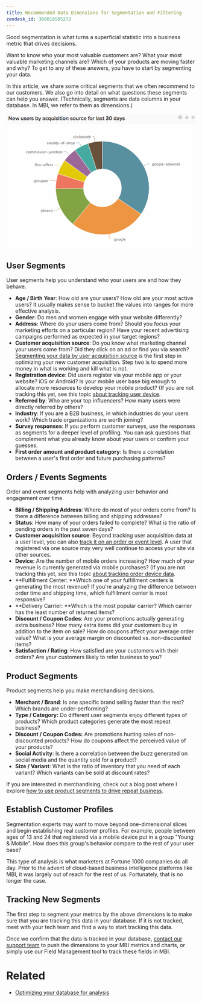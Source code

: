 ```yaml
---
title: Recommended Data Dimensions for Segmentation and Filtering
zendesk_id: 360016505272
---
```


Good segmentation is what turns a superficial statistic into a business metric that drives decisions.

Want to know who your most valuable customers are? What your most valuable marketing channels are? Which of your products are moving faster and why? To get to any of these answers, you have to start by segmenting your data.

In this article, we share some critical segments that we often recommend to our customers. We also go into detail on what questions these segments can help you answer. (Technically, segments are data columns in your database. In MBI, we refer to them as dimensions.)

![2014-07-29\_1103.png](../assets/2014-07-29_1103.png)

## User Segments

User segments help you understand who your users are and how they behave.

* **Age / Birth Year**\: How old are your users? How old are your most active users? It usually makes sense to bucket the values into ranges for more effective analysis.
* **Gender**\: Do men and women engage with your website differently?
* **Address**\: Where do your users come from? Should you focus your marketing efforts on a particular region? Have your recent advertising campaigns performed as expected in your target regions?
* **Customer acquisition source**\: Do you know what marketing channel your users come from? Did they click on an ad or find you via search? [Segmenting your data by user acquisition source](../data-analyst/analysis/google-track-user-acq.md) is the first step in optimizing your new customer acquisition. Step two is to spend more money in what is working and kill what is not.
* **Registration device**\: Did users register via your mobile app or your website? iOS or Android? Is your mobile user base big enough to allocate more resources to develop your mobile product? (If you are not tracking this yet, see this topic [about tracking user device](../data-analyst/analysis/track-usr-dev-browser.md).
* **Referred by**\: Who are your top influencers? How many users were directly referred by others?
* **Industry**\: If you are a B2B business, in which industries do your users work? Which trade organizations are worth joining?
* **Survey responses**\: If you perform customer surveys, use the responses as segments for a deeper level of profiling. You can ask questions that complement what you already know about your users or confirm your guesses.
* **First order amount and product category**\: Is there a correlation between a user's first order and future purchasing patterns?

## Orders / Events Segments

Order and event segments help with analyzing user behavior and engagement over time.

* **Billing / Shipping Address**\: Where do most of your orders come from? Is there a difference between billing and shipping addresses?
* **Status**\: How many of your orders failed to complete? What is the ratio of pending orders in the past seven days?
* **Customer acquisition source**\: Beyond tracking user acquisition data at a user level, you can also [track it on an order or event level](../data-analyst/analysis/google-track-user-acq.md). A user that registered via one source may very well continue to access your site via other sources.
* **Device**\: Are the number of mobile orders increasing? How much of your revenue is currently generated via mobile purchases? (If you are not tracking this yet, see this topic [about tracking order device data](../data-analyst/analysis/track-usr-dev-browser.md).
* **Fulfillment Center: **Which one of your fulfillment centers is generating the most revenue? If you're analyzing the difference between order time and shipping time, which fulfillment center is most responsive?
* **Delivery Carrier: **Which is the most popular carrier? Which carrier has the least number of returned items?
* **Discount / Coupon Codes**\: Are your promotions actually generating extra business? How many extra items did your customers buy in addition to the item on sale? How do coupons affect your average order value? What is your average margin on discounted vs. non-discounted items?
* **Satisfaction / Rating**\: How satisfied are your customers with their orders? Are your customers likely to refer business to you?

## Product Segments

Product segments help you make merchandising decisions.

* **Merchant / Brand**\: Is one specific brand selling faster than the rest? Which brands are under-performing?
* **Type / Category:** Do different user segments enjoy different types of products? Which product categories generate the most repeat business?
* **Discount / Coupon Codes:** Are promotions hurting sales of non-discounted products? How do coupons affect the perceived value of your products?
* **Social Activity**\: Is there a correlation between the buzz generated on social media and the quantity sold for a product?
* **Size / Variant**\: What is the ratio of inventory that you need of each variant? Which variants can be sold at discount rates?

If you are interested in merchandising, check out a blog post where I explore [how to use product segments to drive repeat business](../data-analyst/analysis/most-value-source-channel.md).

## Establish Customer Profiles

Segmentation experts may want to move beyond one-dimensional slices and begin establishing real customer profiles. For example, people between ages of 13 and 24 that registered via a mobile device put in a group "Young &amp; Mobile". How does this group's behavior compare to the rest of your user base?

This type of analysis is what marketers at Fortune 1000 companies do all day. Prior to the advent of cloud-based business intelligence platforms like MBI, it was largely out of reach for the rest of us. Fortunately, that is no longer the case.

## Tracking New Segments

The first step to segment your metrics by the above dimensions is to make sure that you are tracking this data in your database. If it is not tracked, meet with your tech team and find a way to start tracking this data.

Once we confirm that the data is tracked in your database, [contact our support team](../getting-started/support.md) to push the dimensions to your MBI metrics and charts, or simply use our Field Management tool to track these fields in MBI.

# Related

* [Optimizing your database for analysis](../best-practices/opt-db-analysis.md)
